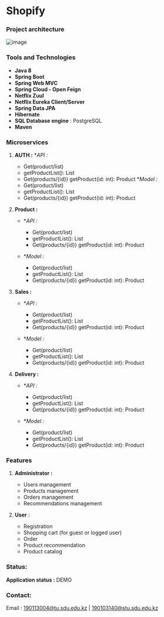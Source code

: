 # Shopify
### Project architecture

![image](https://user-images.githubusercontent.com/80455527/167078350-7c67ff3f-91f9-4d8e-a0ab-1fcc4cee474c.png)

### Tools and Technologies

- **Java 8**
- **Spring Boot**
- **Spring Web MVC**
- **Spring Cloud - Open Feign** 
- **Netflix Zuul** 
- **Netflix Eureka Client/Server** 
- **Spring Data JPA** 
- **Hibernate** 
- **SQL Database engine** : PostgreSQL
- **Maven**

### Microservices
1. **AUTH :**
**API :*
     - Get(product/list) 
     - getProductList(): List<Product> 
     - Get(products/{id}) getProduct(id: int): Product
**Model :*
     - Get(product/list) 
     - getProductList(): List<Product> 
     - Get(products/{id}) getProduct(id: int): Product

2. **Product :**
   - **API :*
     - Get(product/list) 
     - getProductList(): List<Product> 
     - Get(products/{id}) getProduct(id: int): Product
   
   - **Model :*
     - Get(product/list) 
     - getProductList(): List<Product> 
     - Get(products/{id}) getProduct(id: int): Product

3. **Sales :**
   - **API :*
     - Get(product/list) 
     - getProductList(): List<Product> 
     - Get(products/{id}) getProduct(id: int): Product
   
   - **Model :*
     - Get(product/list) 
     - getProductList(): List<Product> 
     - Get(products/{id}) getProduct(id: int): Product

4. **Delivery :**
   - **API :*
     - Get(product/list) 
     - getProductList(): List<Product> 
     - Get(products/{id}) getProduct(id: int): Product
   
   - **Model :*
     - Get(product/list) 
     - getProductList(): List<Product> 
     - Get(products/{id}) getProduct(id: int): Product
   

### Features

1. **Administrator :**

   - Users management
   - Products management
   - Orders management
   - Recommendations management

2. **User** :

   - Registration
   - Shopping cart (for guest or logged user)
   - Order
   - Product recommendation 
   - Product catalog
   
### Status:

**Application status :** DEMO

### Contact:

Email : 190113004@tu.sdu.edu.kz  |  190103140@stu.sdu.edu.kz


